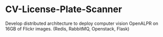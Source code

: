 CV-License-Plate-Scanner
========================

Develop distributed architecture to deploy computer vision OpenALPR on 16GB of Flickr images. (Redis, RabbitMQ, Openstack, Flask)
